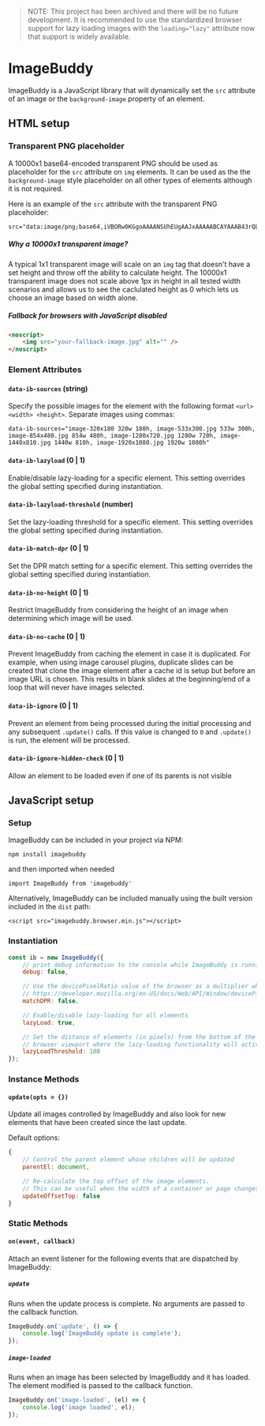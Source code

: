 > NOTE: This project has been archived and there will be no future development. It is recommended to use the standardized browser support for lazy loading images with the `loading="lazy"` attribute now that support is widely available.

# ImageBuddy

ImageBuddy is a JavaScript library that will dynamically set the `src` attribute of an image or the `background-image` property of an element.

## HTML setup

### Transparent PNG placeholder

A 10000x1 base64-encoded transparent PNG should be used as placeholder for the `src` attribute on `img` elements. It can be used as the the `background-image` style placeholder on all other types of elements although it is not required.

Here is an example of the `src` attribute with the transparent PNG placeholder:

```
src="data:image/png;base64,iVBORw0KGgoAAAANSUhEUgAAJxAAAAABCAYAAAB43rQLAAAAQElEQVR42u3BAQ0AAAgDoJvc6HczBzBNNgAAAAAAAAAAAAAAAAAAAAAAAAAAAAAAAAAAAAAAAAAAAAAAAAAAwDtsOwGAKz8gLwAAAABJRU5ErkJggg=="
```

##### Why a 10000x1 transparent image?

A typical 1x1 transparent image will scale on an `img` tag that doesn't have a set height and throw off the ability to calculate height. The 10000x1 transparent image does not scale above 1px in height in all tested width scenarios and allows us to see the caclulated height as 0 which lets us choose an image based on width alone.

##### Fallback for browsers with JavaScript disabled

```html
<noscript>
	<img src="your-fallback-image.jpg" alt="" />
</noscript>
```

### Element Attributes

#### `data-ib-sources` (string)

Specify the possible images for the element with the following format `<url> <width> <height>`. Separate images using commas:

```
data-ib-sources="image-320x180 320w 180h, image-533x300.jpg 533w 300h, image-854x480.jpg 854w 480h, image-1280x720.jpg 1280w 720h, image-1440x810.jpg 1440w 810h, image-1920x1080.jpg 1920w 1080h"
```

#### `data-ib-lazyload` (0 | 1)

Enable/disable lazy-loading for a specific element. This setting overrides the global setting specified during instantiation.

#### `data-ib-lazyload-threshold` (number)

Set the lazy-loading threshold for a specific element. This setting overrides the global setting specified during instantiation.

#### `data-ib-match-dpr` (0 | 1)

Set the DPR match setting for a specific element. This setting overrides the global setting specified during instantiation.

#### `data-ib-no-height` (0 | 1)

Restrict ImageBuddy from considering the height of an image when determining which image will be used.

#### `data-ib-no-cache` (0 | 1)

Prevent ImageBuddy from caching the element in case it is duplicated. For example, when using image carousel plugins, duplicate slides can be created that clone the image element after a cache id is setup but before an image URL is chosen. This results in blank slides at the beginning/end of a loop that will never have images selected.

#### `data-ib-ignore` (0 | 1)

Prevent an element from being processed during the initial processing and any subsequent `.update()` calls. If this value is changed to `0` and `.update()` is run, the element will be processed.

#### `data-ib-ignore-hidden-check` (0 | 1)

Allow an element to be loaded even if one of its parents is not visible

## JavaScript setup

### Setup

ImageBuddy can be included in your project via NPM:

`npm install imagebuddy`

and then imported when needed

`import ImageBuddy from 'imagebuddy'`

Alternatively, ImageBuddy can be included manually using the built version included in the `dist` path:

`<script src="imagebuddy.browser.min.js"></script>`

### Instantiation

```javascript
const ib = new ImageBuddy({
	// print debug information to the console while ImageBuddy is running
	debug: false,

	// Use the devicePixelRatio value of the browser as a multiplier when selecting image sizes
	// https://developer.mozilla.org/en-US/docs/Web/API/Window/devicePixelRatio
	matchDPR: false,

	// Enable/disable lazy-loading for all elements
	lazyLoad: true,

	// Set the distance of elements (in pixels) from the bottom of the
	// browser viewport where the lazy-loading functionality will activate.
	lazyLoadThreshold: 100
});
```

### Instance Methods

#### `update(opts = {})`

Update all images controlled by ImageBuddy and also look for new elements that have been created since the last update.

Default options:

```javascript
{
	// Control the parent element whose children will be updated
	parentEl: document,

	// Re-calculate the top offset of the image elements.
	// This can be useful when the width of a container or page changes.
	updateOffsetTop: false
}
```

### Static Methods

#### `on(event, callback)`

Attach an event listener for the following events that are dispatched by ImageBuddy:

##### `update`

Runs when the update process is complete. No arguments are passed to the callback function.

```javascript
ImageBuddy.on('update', () => {
	console.log('ImageBuddy update is complete');
});
```

##### `image-loaded`

Runs when an image has been selected by ImageBuddy and it has loaded. The element modified is passed to the callback function.

```javascript
ImageBuddy.on('image-loaded', (el) => {
	console.log('image loaded', el);
});
```
